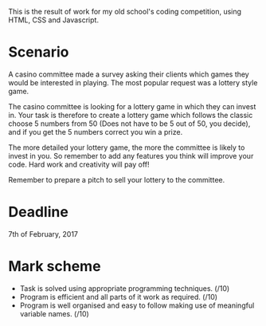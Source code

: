 This is the result of work for my old school's coding competition, using HTML, CSS and Javascript.

# Scenario
A casino committee made a survey asking their clients which games they would be interested in playing. The most popular request was a lottery style game.

The casino committee is looking for a lottery game in which they can invest in.
Your task is therefore to create a lottery game which follows the classic choose 5 numbers from 50 (Does not have to be 5 out of 50, you decide), and if you get the 5 numbers correct you win a prize.

The more detailed your lottery game, the more the committee is likely to invest in you. So remember to add any features you think will improve your code. Hard work and creativity will pay off!

Remember to prepare a pitch to sell your lottery to the committee.

# Deadline
7th of February, 2017

# Mark scheme
- Task is solved using appropriate programming techniques. (/10)
- Program is efficient and all parts of it work as required. (/10)
- Program is well organised and easy to follow making use of meaningful variable names. (/10)
